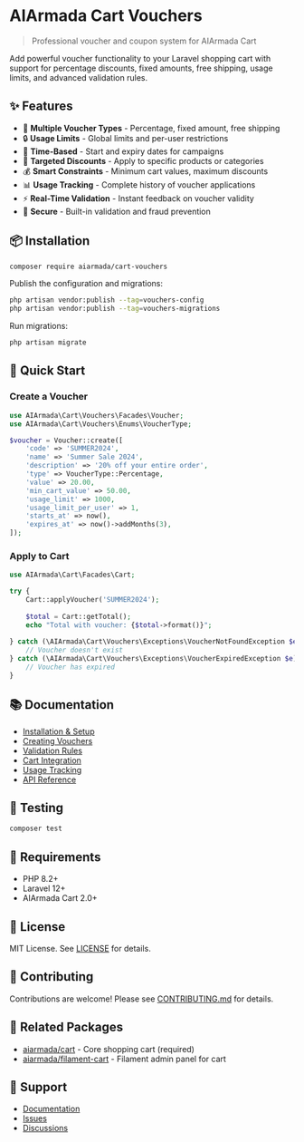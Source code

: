 # AIArmada Cart Vouchers

> Professional voucher and coupon system for AIArmada Cart

Add powerful voucher functionality to your Laravel shopping cart with support for percentage discounts, fixed amounts, free shipping, usage limits, and advanced validation rules.

## ✨ Features

- 🎫 **Multiple Voucher Types** - Percentage, fixed amount, free shipping
- 🔒 **Usage Limits** - Global limits and per-user restrictions
- 📅 **Time-Based** - Start and expiry dates for campaigns
- 🎯 **Targeted Discounts** - Apply to specific products or categories
- 💰 **Smart Constraints** - Minimum cart values, maximum discounts
- 📊 **Usage Tracking** - Complete history of voucher applications
- ⚡ **Real-Time Validation** - Instant feedback on voucher validity
- 🔐 **Secure** - Built-in validation and fraud prevention

## 📦 Installation

```bash
composer require aiarmada/cart-vouchers
```

Publish the configuration and migrations:

```bash
php artisan vendor:publish --tag=vouchers-config
php artisan vendor:publish --tag=vouchers-migrations
```

Run migrations:

```bash
php artisan migrate
```

## 🚀 Quick Start

### Create a Voucher

```php
use AIArmada\Cart\Vouchers\Facades\Voucher;
use AIArmada\Cart\Vouchers\Enums\VoucherType;

$voucher = Voucher::create([
    'code' => 'SUMMER2024',
    'name' => 'Summer Sale 2024',
    'description' => '20% off your entire order',
    'type' => VoucherType::Percentage,
    'value' => 20.00,
    'min_cart_value' => 50.00,
    'usage_limit' => 1000,
    'usage_limit_per_user' => 1,
    'starts_at' => now(),
    'expires_at' => now()->addMonths(3),
]);
```

### Apply to Cart

```php
use AIArmada\Cart\Facades\Cart;

try {
    Cart::applyVoucher('SUMMER2024');
    
    $total = Cart::getTotal();
    echo "Total with voucher: {$total->format()}";
    
} catch (\AIArmada\Cart\Vouchers\Exceptions\VoucherNotFoundException $e) {
    // Voucher doesn't exist
} catch (\AIArmada\Cart\Vouchers\Exceptions\VoucherExpiredException $e) {
    // Voucher has expired
}
```

## 📚 Documentation

- [Installation & Setup](docs/installation.md)
- [Creating Vouchers](docs/creating-vouchers.md)
- [Validation Rules](docs/validation-rules.md)
- [Cart Integration](docs/cart-integration.md)
- [Usage Tracking](docs/usage-tracking.md)
- [API Reference](docs/api-reference.md)

## 🧪 Testing

```bash
composer test
```

## 📝 Requirements

- PHP 8.2+
- Laravel 12+
- AIArmada Cart 2.0+

## 📄 License

MIT License. See [LICENSE](LICENSE) for details.

## 🤝 Contributing

Contributions are welcome! Please see [CONTRIBUTING.md](../../CONTRIBUTING.md) for details.

## 🔗 Related Packages

- [aiarmada/cart](https://github.com/aiarmada/cart) - Core shopping cart (required)
- [aiarmada/filament-cart](https://github.com/aiarmada/filament-cart) - Filament admin panel for cart

## 💬 Support

- [Documentation](https://github.com/aiarmada/cart/tree/main/docs)
- [Issues](https://github.com/aiarmada/cart/issues)
- [Discussions](https://github.com/aiarmada/cart/discussions)
